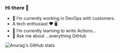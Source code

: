 ### Hi there 👋




- 🔭 I’m currently working in DevOps with customers.
- A tech enthusiast ❤️ 🖥️
- 🌱 I’m currently learning to write Actions...
- 💬 Ask me about ...everything GitHub 

![Anurag's GitHub stats](https://github-readme-stats.vercel.app/api?username=ryandrewery&show_icons=true&theme=merko)



